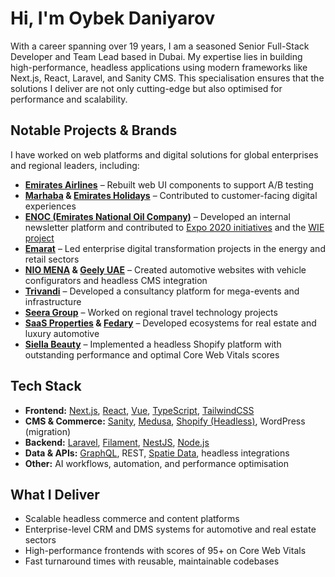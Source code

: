 # Hi, I'm Oybek Daniyarov

With a career spanning over 19 years, I am a seasoned Senior Full-Stack Developer and Team Lead based in Dubai. My expertise lies in building high-performance, headless applications using modern frameworks like Next.js, React, Laravel, and Sanity CMS. This specialisation ensures that the solutions I deliver are not only cutting-edge but also optimised for performance and scalability.

## Notable Projects & Brands

I have worked on web platforms and digital solutions for global enterprises and regional leaders, including:

- **[Emirates Airlines](https://www.emirates.com/)** – Rebuilt web UI components to support A/B testing  
- **[Marhaba](https://www.marhabaservices.com/) & [Emirates Holidays](https://www.emiratesholidays.com/)** – Contributed to customer-facing digital experiences  
- **[ENOC (Emirates National Oil Company)](https://www.enoc.com/)** – Developed an internal newsletter platform and contributed to [Expo 2020 initiatives](https://houseofcomms.com/our-work/enoc-expo-2020/) and the [WIE project](https://houseofcomms.com/our-work/enoc-wie/)  
- **[Emarat](https://www.emarat.ae/)** – Led enterprise digital transformation projects in the energy and retail sectors  
- **[NIO MENA](https://nio.ae/en) & [Geely UAE](https://geely.ae/)** – Created automotive websites with vehicle configurators and headless CMS integration  
- **[Trivandi](https://trivandi.ae/)** – Developed a consultancy platform for mega-events and infrastructure  
- **[Seera Group](https://www.seera.com/)** – Worked on regional travel technology projects
- **[SaaS Properties](https://saasproperties.com/) & [Fedary](https://fedary.ae/)** – Developed ecosystems for real estate and luxury automotive  
- **[Siella Beauty](https://siellabeauty.com/)** – Implemented a headless Shopify platform with outstanding performance and optimal Core Web Vitals scores  

## Tech Stack

- **Frontend:** [Next.js](https://nextjs.org/), [React](https://react.dev/), [Vue](https://vuejs.org/), [TypeScript](https://www.typescriptlang.org/), [TailwindCSS](https://tailwindcss.com/)  
- **CMS & Commerce:** [Sanity](https://www.sanity.io/), [Medusa](https://medusajs.com/), [Shopify (Headless)](https://www.shopify.com/), WordPress (migration)  
- **Backend:** [Laravel](https://laravel.com/), [Filament](https://filamentphp.com/), [NestJS](https://nestjs.com/), [Node.js](https://nodejs.org/)  
- **Data & APIs:** [GraphQL](https://graphql.org/), REST, [Spatie Data](https://spatie.be/docs/laravel-data), headless integrations  
- **Other:** AI workflows, automation, and performance optimisation  

## What I Deliver

- Scalable headless commerce and content platforms  
- Enterprise-level CRM and DMS systems for automotive and real estate sectors  
- High-performance frontends with scores of 95+ on Core Web Vitals  
- Fast turnaround times with reusable, maintainable codebases  
